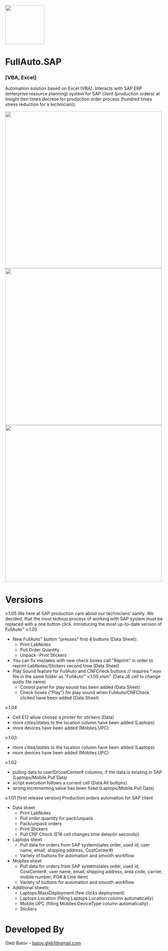 <p align="left">
<img src="https://github.com/glebbatov/FullAuto.SAP/blob/master/1200px-Microsoft_Office_Excel_(2018%E2%80%93present).svg.png" width="125">
  <h1>FullAuto.SAP</h1>
  <h3>[VBA, Excel]</h3>
<p>
  
Automation solution based on Excel (VBA). Interacts with SAP ERP (enterprise resource planning) system for SAP client (production orders) at Insight (ten times decrese for production order process (hundred times stress reduction for a technician)).
<p>
<p align="left">
  <img src="https://github.com/glebbatov/FullAuto.SAP/blob/master/01.jpg" width="500">
  <img src="https://github.com/glebbatov/FullAuto.SAP/blob/master/02.jpg" width="500">
  <img src="https://github.com/glebbatov/FullAuto.SAP/blob/master/03.jpg" width="500">
</p>

# Versions
  
v.1.05
We here at SAP production care about our technicians’ sanity. We decided, that the most tedious process of working with SAP system must be replaced with a one button click.
Introducing the most up-to-date version of FullAuto™ v.1.05
* New FullAuto™ button "presses" first 4 buttons (Data Sheet):
	- Print LabNotes
	- Pull Order Quantity
	- Unpack
	-Print Stickers
* You can fix mistakes with new check boxes call "Reprint" in order to reprint LabNotes/Stickers second time (Data Sheet)
* Play Sound feature for FullAuto and CNFCheck buttons // requires *.wav file in the same folder as "FullAuto™ v.1.05.xlsm" (Data.J6 cell to change audio file name)
	- Control panel for play sound has been added (Data Sheet)
	- Check boxes ("Play") for play sound when FullAuto/CNFCheck clicked have been added (Data Sheet)

v.1.04
* Cell E12 allow choose a printer for stickers (Data)
* more cities/states to the location column have been added (Laptops)
* more devices have been added (Mobiles.UPC) 

v.1.03
* more cities/states to the location column have been added (Laptops)
* more devices have been added (Mobiles.UPC) 

v.1.02
* pulling data to userID/costCenter# columns, if the data is existing in SAP (Laptops/Mobile.Pull Data)
* script execution follows a current cell (Data.All buttons)
* wrong incrementing value has been fixed (Laptops/Mobile.Pull Data)

v.1.01
[first release version]
Production orders automation for SAP client
* Data sheet
	* Print LabNotes
	* Pull order quantity for pack/unpack
	* Pack/unpack orders
	* Print Stickers
	* Pull CNF Check (E18 cell changes time delay(in seconds))
* Laptops sheet
	* Pull data for orders from SAP system(sales order, used id, user name, email, shipping address, CostCenter#)
	* Variety of buttons for automation and smooth workflow
* Mobiles sheet
	* Pull data for orders from SAP system(sales order, used id, CostCenter#, user name, email, shipping address, area code, carrier, mobile number, PO# & Line Item)
	* Variety of buttons for automation and smooth workflow
* Additional sheets:
	* Laptops.MassDeployment (few clicks deployment)
	* Laptops.Location (filling Laptops.Location column automatically)
	* Mobile.UPC (filling Mobiles.DeviceType column automatically)
	* Stickers

# Developed By
Gleb Batov - batov.gleb1@gmail.com
